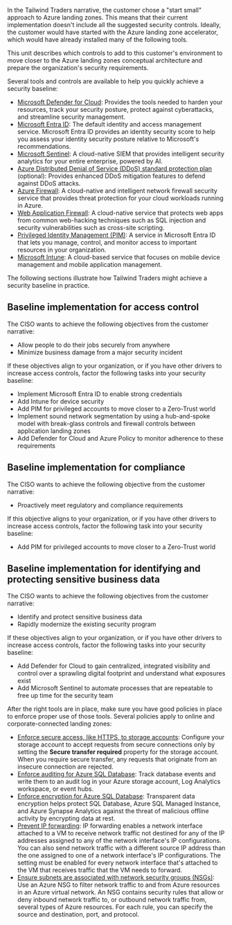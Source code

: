 In the Tailwind Traders narrative, the customer chose a "start small" approach to Azure landing zones. This means that their current implementation doesn't include all the suggested security controls. Ideally, the customer would have started with the Azure landing zone accelerator, which would have already installed many of the following tools.

This unit describes which controls to add to this customer's environment to move closer to the Azure landing zones conceptual architecture and prepare the organization's security requirements.

Several tools and controls are available to help you quickly achieve a security baseline:

- [Microsoft Defender for Cloud](/azure/defender-for-cloud/defender-for-cloud-introduction): Provides the tools needed to harden your resources, track your security posture, protect against cyberattacks, and streamline security management.
- [Microsoft Entra ID](/security/benchmark/azure/baselines/aad-security-baseline): The default identity and access management service. Microsoft Entra ID provides an identity security score to help you assess your identity security posture relative to Microsoft's recommendations.
- [Microsoft Sentinel](/azure/sentinel/overview): A cloud-native SIEM that provides intelligent security analytics for your entire enterprise, powered by AI.
- [Azure Distributed Denial of Service (DDoS) standard protection plan](/azure/ddos-protection/ddos-protection-overview) (optional): Provides enhanced DDoS mitigation features to defend against DDoS attacks.
- [Azure Firewall](/azure/firewall/overview): A cloud-native and intelligent network firewall security service that provides threat protection for your cloud workloads running in Azure.
- [Web Application Firewall](https://azure.microsoft.com/products/web-application-firewall/): A cloud-native service that protects web apps from common web-hacking techniques such as SQL injection and security vulnerabilities such as cross-site scripting.
- [Privileged Identity Management (PIM)](/azure/active-directory/privileged-identity-management/pim-configure): A service in Microsoft Entra ID that lets you manage, control, and monitor access to important resources in your organization.
- [Microsoft Intune](/mem/intune/fundamentals/what-is-intune): A cloud-based service that focuses on mobile device management and mobile application management.

The following sections illustrate how Tailwind Traders might achieve a security baseline in practice.

## Baseline implementation for access control

The CISO wants to achieve the following objectives from the customer narrative:

- Allow people to do their jobs securely from anywhere
- Minimize business damage from a major security incident

If these objectives align to your organization, or if you have other drivers to increase access controls, factor the following tasks into your security baseline:

- Implement Microsoft Entra ID to enable strong credentials
- Add Intune for device security
- Add PIM for privileged accounts to move closer to a Zero-Trust world
- Implement sound network segmentation by using a hub-and-spoke model with break-glass controls and firewall controls between application landing zones
- Add Defender for Cloud and Azure Policy to monitor adherence to these requirements

## Baseline implementation for compliance

The CISO wants to achieve the following objective from the customer narrative:

- Proactively meet regulatory and compliance requirements

If this objective aligns to your organization, or if you have other drivers to increase access controls, factor the following task into your security baseline:

- Add PIM for privileged accounts to move closer to a Zero-Trust world

## Baseline implementation for identifying and protecting sensitive business data

The CISO wants to achieve the following objectives from the customer narrative:

- Identify and protect sensitive business data
- Rapidly modernize the existing security program

If these objectives align to your organization, or if you have other drivers to increase access controls, factor the following tasks into your security baseline:

- Add Defender for Cloud to gain centralized, integrated visibility and control over a sprawling digital footprint and understand what exposures exist
- Add Microsoft Sentinel to automate processes that are repeatable to free up time for the security team

After the right tools are in place, make sure you have good policies in place to enforce proper use of those tools. Several policies apply to online and corporate-connected landing zones:

- [Enforce secure access, like HTTPS, to storage accounts](/azure/storage/common/storage-require-secure-transfer): Configure your storage account to accept requests from secure connections only by setting the **Secure transfer required** property for the storage account. When you require secure transfer, any requests that originate from an insecure connection are rejected.
- [Enforce auditing for Azure SQL Database](/azure/azure-sql/database/auditing-overview): Track database events and write them to an audit log in your Azure storage account, Log Analytics workspace, or event hubs.
- [Enforce encryption for Azure SQL Database](/azure/azure-sql/database/transparent-data-encryption-tde-overview): Transparent data encryption helps protect SQL Database, Azure SQL Managed Instance, and Azure Synapse Analytics against the threat of malicious offline activity by encrypting data at rest.
- [Prevent IP forwarding](/azure/virtual-network/virtual-network-network-interface): IP forwarding enables a network interface attached to a VM to receive network traffic not destined for any of the IP addresses assigned to any of the network interface's IP configurations. You can also send network traffic with a different source IP address than the one assigned to one of a network interface's IP configurations. The setting must be enabled for every network interface that's attached to the VM that receives traffic that the VM needs to forward.
- [Ensure subnets are associated with network security groups (NSGs)](/azure/virtual-network/network-security-groups-overview): Use an Azure NSG to filter network traffic to and from Azure resources in an Azure virtual network. An NSG contains security rules that allow or deny inbound network traffic to, or outbound network traffic from, several types of Azure resources. For each rule, you can specify the source and destination, port, and protocol.
